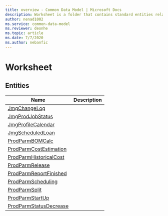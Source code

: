 ```yaml
---
title: overview - Common Data Model | Microsoft Docs
description: Worksheet is a folder that contains standard entities related to the Common Data Model.
author: nenad1002
ms.service: common-data-model
ms.reviewer: deonhe
ms.topic: article
ms.date: 7/7/2020
ms.author: nebanfic
---
```


# Worksheet


## Entities

|Name|Description|
|---|---|
|[JmgChangeLog](JmgChangeLog.md)||
|[JmgProdJobStatus](JmgProdJobStatus.md)||
|[JmgProfileCalendar](JmgProfileCalendar.md)||
|[JmgScheduledLoan](JmgScheduledLoan.md)||
|[ProdParmBOMCalc](ProdParmBOMCalc.md)||
|[ProdParmCostEstimation](ProdParmCostEstimation.md)||
|[ProdParmHistoricalCost](ProdParmHistoricalCost.md)||
|[ProdParmRelease](ProdParmRelease.md)||
|[ProdParmReportFinished](ProdParmReportFinished.md)||
|[ProdParmScheduling](ProdParmScheduling.md)||
|[ProdParmSplit](ProdParmSplit.md)||
|[ProdParmStartUp](ProdParmStartUp.md)||
|[ProdParmStatusDecrease](ProdParmStatusDecrease.md)||
